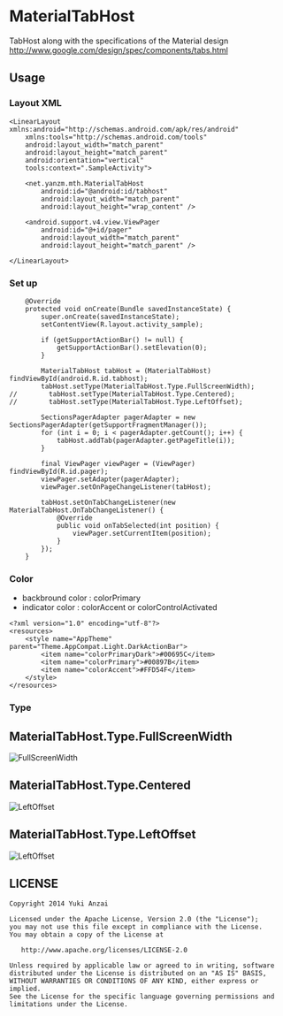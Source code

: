 MaterialTabHost
===============

TabHost along with the specifications of the Material design
http://www.google.com/design/spec/components/tabs.html

Usage
---------------

### Layout XML

```
<LinearLayout xmlns:android="http://schemas.android.com/apk/res/android"
    xmlns:tools="http://schemas.android.com/tools"
    android:layout_width="match_parent"
    android:layout_height="match_parent"
    android:orientation="vertical"
    tools:context=".SampleActivity">

    <net.yanzm.mth.MaterialTabHost
        android:id="@android:id/tabhost"
        android:layout_width="match_parent"
        android:layout_height="wrap_content" />

    <android.support.v4.view.ViewPager
        android:id="@+id/pager"
        android:layout_width="match_parent"
        android:layout_height="match_parent" />

</LinearLayout>
```

### Set up

```
    @Override
    protected void onCreate(Bundle savedInstanceState) {
        super.onCreate(savedInstanceState);
        setContentView(R.layout.activity_sample);

        if (getSupportActionBar() != null) {
            getSupportActionBar().setElevation(0);
        }

        MaterialTabHost tabHost = (MaterialTabHost) findViewById(android.R.id.tabhost);
        tabHost.setType(MaterialTabHost.Type.FullScreenWidth);
//        tabHost.setType(MaterialTabHost.Type.Centered);
//        tabHost.setType(MaterialTabHost.Type.LeftOffset);

        SectionsPagerAdapter pagerAdapter = new SectionsPagerAdapter(getSupportFragmentManager());
        for (int i = 0; i < pagerAdapter.getCount(); i++) {
            tabHost.addTab(pagerAdapter.getPageTitle(i));
        }

        final ViewPager viewPager = (ViewPager) findViewById(R.id.pager);
        viewPager.setAdapter(pagerAdapter);
        viewPager.setOnPageChangeListener(tabHost);

        tabHost.setOnTabChangeListener(new MaterialTabHost.OnTabChangeListener() {
            @Override
            public void onTabSelected(int position) {
                viewPager.setCurrentItem(position);
            }
        });
    }
```

### Color

* backbround color : colorPrimary
* indicator color : colorAccent or colorControlActivated

```
<?xml version="1.0" encoding="utf-8"?>
<resources>
    <style name="AppTheme" parent="Theme.AppCompat.Light.DarkActionBar">
        <item name="colorPrimaryDark">#00695C</item>
        <item name="colorPrimary">#00897B</item>
        <item name="colorAccent">#FFD54F</item>
    </style>
</resources>
```

### Type

## MaterialTabHost.Type.FullScreenWidth

![FullScreenWidth](http://3.bp.blogspot.com/-4szD4lkQH74/VIfGci0GOkI/AAAAAAAARUQ/xObIpgmHhKI/s400/mth_fullwidth.png)

## MaterialTabHost.Type.Centered

![LeftOffset](http://2.bp.blogspot.com/-UAIRu67QxE0/VIfGcncmBfI/AAAAAAAARUM/-kXX7OS9oeI/s400/mth_centered.png)

## MaterialTabHost.Type.LeftOffset

![LeftOffset](http://2.bp.blogspot.com/-C9_JSDk9D1Y/VIfGcx9dcfI/AAAAAAAARUU/xwgTMuW2YCs/s400/mth_leftoffset.png)



LICENSE
---------------

```
Copyright 2014 Yuki Anzai

Licensed under the Apache License, Version 2.0 (the "License");
you may not use this file except in compliance with the License.
You may obtain a copy of the License at

   http://www.apache.org/licenses/LICENSE-2.0

Unless required by applicable law or agreed to in writing, software
distributed under the License is distributed on an "AS IS" BASIS,
WITHOUT WARRANTIES OR CONDITIONS OF ANY KIND, either express or implied.
See the License for the specific language governing permissions and
limitations under the License.
```
